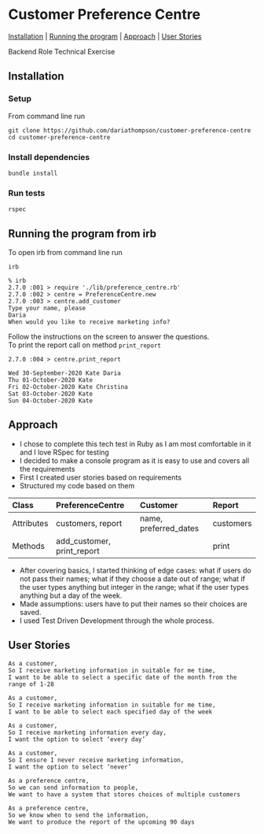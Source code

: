 # Customer Preference Centre
[Installation](#installation) | [Running the program](#running-the-program-from-irb) | [Approach](#approach) | [User Stories](#user-stories)

Backend Role Technical Exercise

## Installation
### Setup
From command line run
```
git clone https://github.com/dariathompson/customer-preference-centre
cd customer-preference-centre
```
### Install dependencies
```
bundle install
```
### Run tests
```
rspec
```

## Running the program from irb
To open irb from command line run
```
irb
```
```
% irb                                                        
2.7.0 :001 > require './lib/preference_centre.rb'
2.7.0 :002 > centre = PreferenceCentre.new
2.7.0 :003 > centre.add_customer
Type your name, please
Daria   
When would you like to receive marketing info?
```
Follow the instructions on the screen to answer the questions.\
To print the report call on method ```print_report```
```
2.7.0 :004 > centre.print_report

Wed 30-September-2020 Kate Daria
Thu 01-October-2020 Kate
Fri 02-October-2020 Kate Christina
Sat 03-October-2020 Kate
Sun 04-October-2020 Kate
```

## Approach
* I chose to complete this tech test in Ruby as I am most comfortable in it and I love RSpec for testing
* I decided to make a console program as it is easy to use and covers all the requirements
* First I created user stories based on requirements
* Structured my code based on them

| Class          | PreferenceCentre | Customer  | Report    |
| :------------- | :----------- | :----------- | :----------- |
| Attributes | customers, report | name, preferred_dates | customers |
| Methods | add_customer, print_report | | print |

* After covering basics, I started thinking of edge cases: what if users do not pass their names; what if they choose a date out of range; what if the user types anything but integer in the range; what if the user types anything but a day of the week.
* Made assumptions: users have to put their names so their choices are saved.
* I used Test Driven Development through the whole process.

## User Stories
```
As a customer,
So I receive marketing information in suitable for me time,
I want to be able to select a specific date of the month from the range of 1-28
```
```
As a customer,
So I receive marketing information in suitable for me time,
I want to be able to select each specified day of the week
```
```
As a customer,
So I receive marketing information every day,
I want the option to select ‘every day’ 
```
```
As a customer,
So I ensure I never receive marketing information,
I want the option to select ‘never’ 
```
```
As a preference centre,
So we can send information to people,
We want to have a system that stores choices of multiple customers
```
```
As a preference centre,
So we know when to send the information,
We want to produce the report of the upcoming 90 days
```
